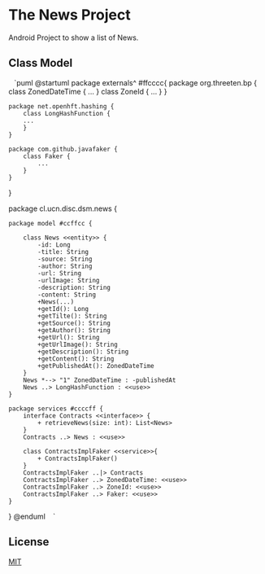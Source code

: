 # The News Project

Android Project to show a list of News.

## Class Model
` ` `puml
@startuml
package externals^ #ffcccc{
    package org.threeten.bp {
        class ZonedDateTime {
            ...
        }
        class ZoneId {
            ...
        }
    }
    
    package net.openhft.hashing {
        class LongHashFunction {
        ...
        }
    }
    
    package com.github.javafaker {
        class Faker {
            ...
        }
    }
}

package cl.ucn.disc.dsm.news {
    
    package model #ccffcc {
        
        class News <<entity>> {
            -id: Long
            -title: String
            -source: String
            -author: String
            -url: String
            -urlImage: String
            -description: String
            -content: String
            +News(...)
            +getId(): Long
            +getTilte(): String
            +getSource(): String
            +getAuthor(): String
            +getUrl(): String
            +getUrlImage(): String
            +getDescription(): String
            +getContent(): String
            +getPublishedAt(): ZonedDateTime
        }
        News *--> "1" ZonedDateTime : -publishedAt
        News ..> LongHashFunction : <<use>>
    }

    package services #ccccff {
        interface Contracts <<interface>> {
            + retrieveNews(size: int): List<News>
        }
        Contracts ..> News : <<use>>

        class ContractsImplFaker <<service>>{
            + ContractsImplFaker()
        }
        ContractsImplFaker ..|> Contracts
        ContractsImplFaker ..> ZonedDateTime: <<use>>
        ContractsImplFaker ..> ZoneId: <<use>>
        ContractsImplFaker ..> Faker: <<use>>
    }

}
@enduml
` ` ` 
## License
[MIT](https://choosealicense.com/licenses/mit/)